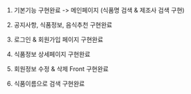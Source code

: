 1. 기본기능 구현완료
    -> 메인페이지 (식품명 검색 & 제조사 검색 구현)

2. 공지사항, 식품정보, 음식추천 구현완료

3. 로그인 & 회원가입 페이지 구현완료

4. 식품정보 상세페이지 구현완료

5. 회원정보 수정 & 삭제 Front 구현완료

6. 식품이름으로 검색 구현완료 
